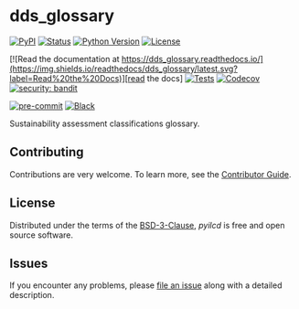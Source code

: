 # dds_glossary

[![PyPI](https://img.shields.io/pypi/v/dds_glossary.svg)][pypi status]
[![Status](https://img.shields.io/pypi/status/dds_glossary.svg)][pypi status]
[![Python Version](https://img.shields.io/pypi/pyversions/dds_glossary)][pypi status]
[![License](https://img.shields.io/pypi/l/dds_glossary)][license]

[![Read the documentation at https://dds_glossary.readthedocs.io/](https://img.shields.io/readthedocs/dds_glossary/latest.svg?label=Read%20the%20Docs)][read the docs]
[![Tests](https://github.com/sami-m-g/dds_glossary/actions/workflows/python-test.yml/badge.svg)][tests]
[![Codecov](https://codecov.io/gh/sami-m-g/dds_glossary/branch/main/graph/badge.svg)][codecov]
[![security: bandit](https://img.shields.io/badge/security-bandit-yellow.svg)][security_bandit]

[![pre-commit](https://img.shields.io/badge/pre--commit-enabled-brightgreen?logo=pre-commit&logoColor=white)][pre-commit]
[![Black](https://img.shields.io/badge/code%20style-black-000000.svg)][black]

[pypi status]: https://pypi.org/project/dds_glossary/
[read the docs]: https://dds_glossary.readthedocs.io/
[tests]: https://github.com/sami-m-g/dds_glossary/actions?workflow=Tests
[codecov]: https://app.codecov.io/gh/sami-m-g/dds_glossary
[security_bandit]: https://github.com/PyCQA/bandit
[pre-commit]: https://github.com/pre-commit/pre-commit
[black]: https://github.com/psf/black

Sustainability assessment classifications glossary.

## Contributing

Contributions are very welcome.
To learn more, see the [Contributor Guide][Contributor Guide].

## License

Distributed under the terms of the [BSD-3-Clause][License],
_pyilcd_ is free and open source software.

## Issues

If you encounter any problems,
please [file an issue][Issue Tracker] along with a detailed description.


<!-- github-only -->

[command-line reference]: https://dds_glossary.readthedocs.io/en/latest/usage.html
[License]: https://github.com/sami-m-g/dds_glossary/blob/main/LICENSE
[Contributor Guide]: https://github.com/sami-m-g/dds_glossary/blob/main/CONTRIBUTING.md
[Issue Tracker]: https://github.com/sami-m-g/dds_glossary/issues
